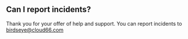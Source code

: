 

## Can I report incidents?
Thank you for your offer of help and support. You can report incidents to [birdseye@cloud66.com](mailto:birdseye@cloud66.com)
